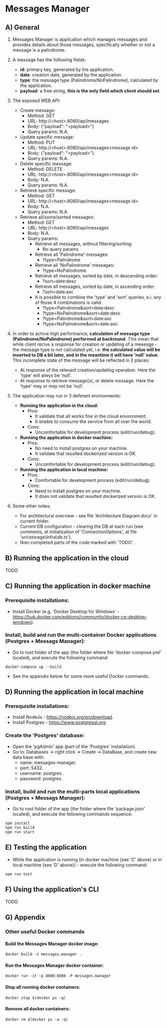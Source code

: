 # Messages Manager

## A) General

1) Messages Manager is application which manages messages and provides details about those
messages, specifically whether or not a message is a palindrome. 

2) A message has the following fields:
    * **id**: primary key, generated by the application.
    * **date**: creation date, generated by the application.
    * **type**: the message type (Palindrome/NoPalindrome), calculated by the application.
    * **payload**: a free string, **this is the only field which client should set**.

2) The exposed WEB API:
    * Create message: 
        * Method: GET
        * URL: http://\<host\>:8080/api/messages
        * Body: {"payload": "\<payload\>"}
        * Query params: N.A.
    * Update specific message:
        * Method: PUT
        * URL: http://\<host\>:8080/api/messages\<message id\>
        * Body: {"payload": "\<payload\>"}
        * Query params: N.A.
    * Delete specific message:
        * Method: DELETE
        * URL: http://\<host\>:8080/api/messages\<message id\>
        * Body: N.A.
        * Query params: N.A.
    * Retrieve specific message:
        * Method: GET
        * URL: http://\<host\>:8080/api/messages\<message id\>
        * Body: N.A.
        * Query params: N.A.
    * Retrieve all/some/sorted messages:
        * Method: GET
        * URL: http://\<host\>:8080/api/messages
        * Body: N.A.
        * Query params: 
            * Retrieve all messages, without filtering/sorting:
                * No query params
            * Retrieve all 'Palindrome' messages:
                * ?type=Palindrome
            * Retrieve all 'NoPalindrome' messages:
                * ?type=NoPalindrome
            * Retrieve all messages, sorted by date, in descending order:
                * ?sort=date:desc
            * Retrieve all messages, sorted by date, in ascending order:
                * ?sort=date:asc
            * It is possible to combine the 'type' and 'sort' queries, e.i. any of those 4 combinations is valid:
                * ?type=Palindrome&sort=date:desc
                * ?type=NoPalindrome&sort=date:desc
                * ?type=Palindrome&sort=date:asc
                * ?type=NoPalindrome&sort=date:asc

3) In order to achive high performance, **calculation of message type (Palindrome/NoPalindrome) performed at backround**. This mean that while client recive a response for creation or updating of a meeesge - the message type is not calculated yet, i.e. **the calculated value will be inserted to DB a bit later, and in the meantime it will have 'null' value**.
This incomplete state of the message will be reflected in 2 places:
    * At response of the relevant creation/updating operation. Here the 'type' will alwys be 'null'.
    * At response to retrieve message(s), or delete message. Here the 'type' may or may not be 'null'.

4) The application may run in 3 deferent environments:
    * **Running the application in the cloud:**
        * Pros:
            * It validate that all works fine in the cloud environment.   
            * It enable to consume the service from all over the world.
        * Cons:
            * Uncomfortable for development process (edit/run/debug).    
    * **Running the application in docker machine:**
        * Pros:
            * No need to install postgres on your machine.
            * It validate that resulted dockerized version is OK.    
        * Cons:
            * Uncomfortable for development process (edit/run/debug).     
    * **Running the application in local machine:**
        * Pros:
            * Comfortable for development process (edit/run/debug).     
        * Cons:
            * Need to install postgres on your machine.
            * It does not validate that resulted dockerized version is OK.

5) Some other notes:
    * For architectural overview - see file 'Architecture Diagram.docx' in current folder. 
    * Current DB configuration - clearing the DB at each run (see comments, at initialization of 'ConnectionOptions', at file 'src\storage\Infra\db.ts').
    * Non-completed parts of the code marked with 'TODO'.



## B) Running the application in the cloud
TODO
      
## C) Running the application in docker machine

### Prerequisite installations:
* Install Docker (e.g. 'Docker Desktop for Windows' - https://hub.docker.com/editions/community/docker-ce-desktop-windows).

### Install, build and run the multi-container Docker applications (Postgres + Messags Manager):
* Go to root folder of the app (the folder where file 'docker-compose.yml' located), and execute the following command:
~~~
docker-compose up --build
~~~
* See the appendix below for some more useful Docker commands.

## D) Running the application in local machine

### Prerequisite installations:
* Install NodeJs - https://nodejs.org/en/download.
* Install Postgres - https://www.postgresql.org.

### Create the 'Postgres' database:
* Open the 'pgAdmin' app (part of the 'Postgres' installation).
* Go to: Databases -> right click -> Create -> DataBase, and create new data base with:
    * name: messages-manager.
    * port: 5432.
    * username: postgres.
    * password: postgres.

### Install, build and run the multi-parts local applications (Postgres + Messags Manager):
* Go to root folder of the app (the folder where file 'package.json' located), and execute the following commands sequence:
~~~
npm install
npm run build
npm run start
~~~

## E) Testing the application
* While the application is running (in docker machine (see 'C' above) or in local machine (see 'D' above)) - execute the following command:
~~~
npm run test
~~~

## F) Using the application's CLI
TODO

## G) Appendix

### Other useful Docker commands

#### Build the Messages Manager docker image:
~~~
docker build -t messages.manager .
~~~
#### Run the Messages Manager docker container:
~~~
docker run -it -p 8080:8080 -P messages.manager
~~~
#### Stop all running docker containers:
~~~
docker stop $(docker ps -q)
~~~
#### Remove all docker containers:
~~~
docker rm $(docker ps -a -q)
~~~